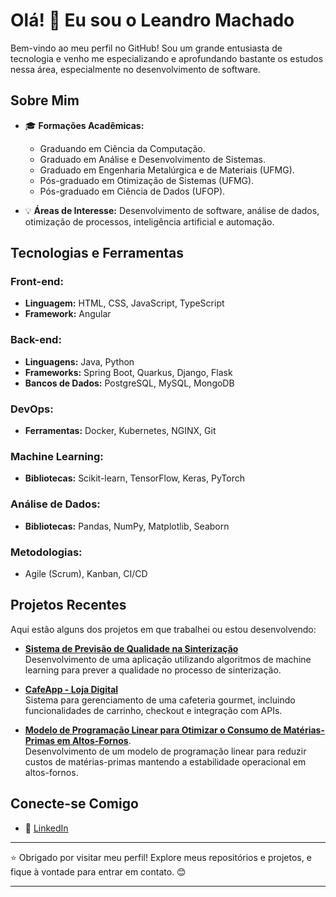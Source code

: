 # Olá! 👋 Eu sou o Leandro Machado

Bem-vindo ao meu perfil no GitHub! Sou um grande entusiasta de tecnologia e venho me especializando e aprofundando bastante os estudos nessa área, especialmente no desenvolvimento de software.

## Sobre Mim

- 🎓 **Formações Acadêmicas:**
  - Graduando em Ciência da Computação.
  - Graduado em Análise e Desenvolvimento de Sistemas.
  - Graduado em Engenharia Metalúrgica e de Materiais (UFMG).
  - Pós-graduado em Otimização de Sistemas (UFMG).
  - Pós-graduado em Ciência de Dados (UFOP).

- 💡 **Áreas de Interesse:** Desenvolvimento de software, análise de dados, otimização de processos, inteligência artificial e automação.

## Tecnologias e Ferramentas

### **Front-end:**
- **Linguagem:** HTML, CSS, JavaScript, TypeScript
- **Framework:** Angular

### **Back-end:**
- **Linguagens:** Java, Python
- **Frameworks:** Spring Boot, Quarkus, Django, Flask
- **Bancos de Dados:** PostgreSQL, MySQL, MongoDB

### **DevOps:**
- **Ferramentas:** Docker, Kubernetes, NGINX, Git

### **Machine Learning:**
- **Bibliotecas:** Scikit-learn, TensorFlow, Keras, PyTorch

### **Análise de Dados:**
- **Bibliotecas:** Pandas, NumPy, Matplotlib, Seaborn

### **Metodologias:**
- Agile (Scrum), Kanban, CI/CD

## Projetos Recentes

Aqui estão alguns dos projetos em que trabalhei ou estou desenvolvendo:

- [**Sistema de Previsão de Qualidade na Sinterização**](https://www.monografias.ufop.br/handle/35400000/5813)  
  Desenvolvimento de uma aplicação utilizando algoritmos de machine learning para prever a qualidade no processo de sinterização.

- [**CafeApp - Loja Digital**](https://github.com/lefmachado/CafeWeb-Fullstack)  
  Sistema para gerenciamento de uma cafeteria gourmet, incluindo funcionalidades de carrinho, checkout e integração com APIs.

- [**Modelo de Programação Linear para Otimizar o Consumo de Matérias-Primas em Altos-Fornos**](https://repositorio.ufmg.br/handle/1843/ESBF-ANBJHL?locale=pt_BR).     
  Desenvolvimento de um modelo de programação linear para reduzir custos de matérias-primas mantendo a estabilidade operacional em altos-fornos.

## Conecte-se Comigo

- 💼 [LinkedIn](https://www.linkedin.com/in/leandro-ferreira-machado-7b161927b/)

---

⭐️ Obrigado por visitar meu perfil! Explore meus repositórios e projetos, e fique à vontade para entrar em contato. 😊

---

